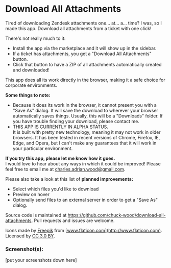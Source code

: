 # Download All Attachments

Tired of downloading Zendesk attachments one... at... a... time? I was, so I made this app. Download all attachments from a ticket with one click!

There's not really much to it:

* Install the app via the marketplace and it will show up in the sidebar.
* If a ticket has attachments, you get a "Download All Attachments" button.
* Click that button to have a ZIP of all attachments automatically created and downloaded!

This app does all its work directly in the browser, making it a safe choice for corporate environments.

**Some things to note:**

* Because it does its work in the browser, it cannot present you with a "Save As" dialog. It will save the download to wherever your browser automatically saves things. Usually, this will be a "Downloads" folder. If you have trouble finding your download, please contact me.
* THIS APP IS CURRENTLY IN ALPHA STATUS.  
It is built with pretty new technology, meaning it may not work in older browsers. It has been tested in recent versions of Chrome, Firefox, IE, Edge, and Opera, but I can't make any guarantees that it will work in your particular environment.

**If you try this app, please let me know how it goes.**  
I would love to hear about any ways in which it could be improved! Please feel free to email me at charles.adrian.wood@gmail.com.

Please also take a look at this list of **planned improvements:**

* Select which files you'd like to download
* Preview on hover
* Optionally send files to an external server in order to get a "Save As" dialog.

Source code is maintained at https://github.com/chuck-wood/download-all-attachments. Pull requests and issues are welcome.

Icons made by [Freepik](http://www.flaticon.com/authors/freepik) from [www.flaticon.com](http://www.flaticon.com). Licensed by [CC 3.0 BY](http://creativecommons.org/licenses/by/3.0/).

### Screenshot(s):
[put your screenshots down here]
